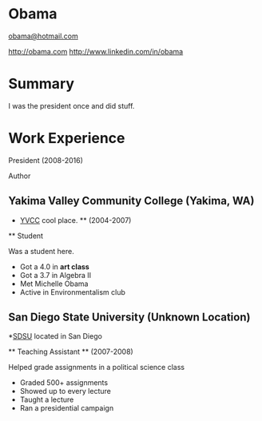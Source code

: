 # Obama
obama@hotmail.com

http://obama.com
http://www.linkedin.com/in/obama

# Summary

I was the president once and did stuff.

# Work Experience
President (2008-2016)

Author 

## Yakima Valley Community College (Yakima, WA)

* [YVCC][] cool place. ** (2004-2007)

** Student

Was a student here.

- Got a 4.0 in **art class**
- Got a 3.7 in Algebra II
- Met Michelle Obama
- Active in Environmentalism club

## San Diego State University (Unknown Location)
*[SDSU][] located in San Diego

** Teaching Assistant ** (2007-2008)

Helped grade assignments in a political science class

- Graded 500+ assignments
- Showed up to every lecture
- Taught a lecture
- Ran a presidential campaign 

[YVCC]: https://www.yvcc.edu/
[SDSU]: https://www.sdsu.edu/
[Harverd]: https://twitter.com/vincestaples

